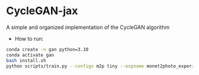 # CycleGAN-jax

A simple and organized implementation of the CycleGAN algorithm


* How to run:
```bash
conda create -n gan python=3.10
conda activate gan
bash install.sh
python scripts/train.py --configs m2p tiny --expname monet2photo_experiment
```

